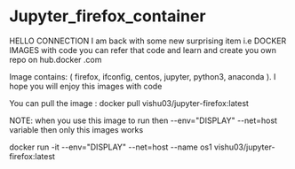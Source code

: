 # Jupyter_firefox_container

HELLO CONNECTION 
I am back with some new surprising item i.e DOCKER IMAGES with code you can refer that code and learn and create you own repo on hub.docker .com 

Image contains: ( firefox, ifconfig, centos, jupyter, python3, anaconda ). I hope you will enjoy this images with code 

You can pull the image : docker pull vishu03/jupyter-firefox:latest 
                                
NOTE: when you use this image to run then --env="DISPLAY" --net=host variable then only this images works 

docker run -it --env="DISPLAY" --net=host --name os1  vishu03/jupyter-firefox:latest
